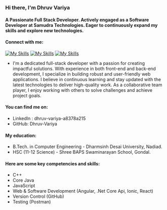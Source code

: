 ### Hi there, I'm Dhruv Variya

#### A Passionate Full Stack Developer. Actively engaged as a Software Developer at Samudra Technologies. Eager to continuously expand my skills and explore new technologies.


#### Connect with me:

[![My Skills](https://skillicons.dev/icons?i=github&perline=3)](https://github.com/Dhruv-Variya)
[![My Skills](https://skillicons.dev/icons?i=linkedin&perline=3)](https://www.linkedin.com/in/dhruv-variya-a8378a215/)
[![My Skills](https://skillicons.dev/icons?i=instagram&perline=3)](https://www.instagram.com/dhruv_variya__/)

- I'm a dedicated full-stack developer with a passion for creating impactful solutions. With experience in both front-end and back-end development, I specialize in building robust and user-friendly web applications. I believe in continuous learning and stay updated with the latest technologies to deliver high-quality work. As a collaborative team player, I enjoy working with others to solve challenges and achieve project goals.

#### You can find me on:
- LinkedIn : dhruv-variya-a8378a215
- GitHub: Dhruv-Variya

#### My education:
- B.Tech. in Computer Engineering - Dharmsinh Desai University, Nadiad.
- HSC (11-12 Science) - Shree BAPS Swaminarayan School, Gondal.

#### Here are some key competencies and skills:
- C++
- Core Java
- JavaScript
- Web & Software Development (Angular, .Net Core Api, Ionic, React)
- Version Control (GitHub)
- Testing (Postman)

<!---
Dhruv-Variya/Dhruv-Variya is a ✨ special ✨ repository because its `README.md` (this file) appears on your GitHub profile.
You can click the Preview link to take a look at your changes.
--->
